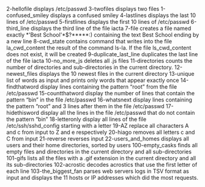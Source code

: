 2-hellofile displays /etc/passwd
3-twofiles displays two files
1-confused_smiley displays a confused smiley
4-lastlines displays the last 10 lines of /etc/passwd
5-firstlines displays the first 10 lines of /etc/passwd
6-third_line displays the third line of the file iacta
7-file creates a file named exactly \*\'Best School\'\*$\?\*\*\*\*\*:) containing the text Best School ending by a new line
8-cwd_state contains command that writes into the file la_cwd_content the result of the command ls-la. If the file ls_cwd_content does not exist, it will be created
9-duplicate_last_line duplicates the last line of the file iacta
10-no_more_js deletes all .js files
11-directories counts the number of directories and sub-directories in the current directory.
12-newest_files  displays the 10 newest files in the current directory
13-unique list of words as input and prints only words that appear exactly once
14-findthatword display lines containing the pattern “root” from the file /etc/passwd
15-countthatword display the number of lines that contain the pattern “bin” in the file /etc/passwd
16-whatsnext display lines containing the pattern “root” and 3 lines after them in the file /etc/passwd
17-hidethisword display all the lines in the file /etc/passwd that do not contain the pattern “bin”
18-letteronly display all lines of the file /etc/ssh/sshd_config starting with a letter
19-AZ replace all characters A and c from input to Z and e respectively
20-hiago removes all letters c and C from input
21-reverse reverses input
22-users_and_homes displays all users and their home directories, sorted by users
100-empty_casks  finds all empty files and directories in the current directory and all sub-directories
101-gifs lists all the files with a .gif extension in the current directory and all its sub-directories
102-acrostic decodes acrostics that use the first letter of each line
103-the_biggest_fan parses web servers logs in TSV format as input and displays the 11 hosts or IP addresses which did the most requests.
